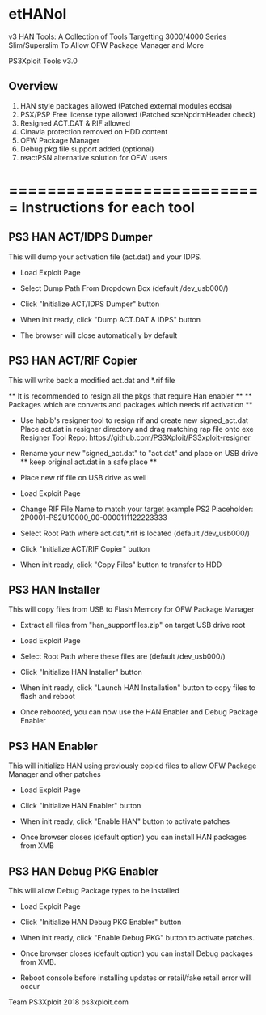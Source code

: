 # etHANol
v3 HAN Tools: A Collection of Tools Targetting 3000/4000 Series Slim/Superslim To Allow OFW Package Manager and More


PS3Xploit Tools v3.0


Overview
---------

1. HAN style packages allowed (Patched external modules ecdsa)
2. PSX/PSP Free license type allowed (Patched sceNpdrmHeader check)
3. Resigned ACT.DAT & RIF allowed
4. Cinavia protection removed on HDD content
5. OFW Package Manager
6. Debug pkg file support added (optional)
7. reactPSN alternative solution for OFW users


===========================
Instructions for each tool
===========================


PS3 HAN ACT/IDPS Dumper
-----------------------
This will dump your activation file (act.dat) and your IDPS.

- Load Exploit Page

- Select Dump Path From Dropdown Box (default /dev_usb000/)

- Click "Initialize ACT/IDPS Dumper" button

- When init ready, click "Dump ACT.DAT & IDPS" button

- The browser will close automatically by default



PS3 HAN ACT/RIF Copier
----------------------
This will write back a modified act.dat and *.rif file

** It is recommended to resign all the pkgs that require Han enabler **
** Packages which are converts and packages which needs rif activation **

- Use habib's resigner tool to resign rif and create new signed_act.dat
  Place act.dat in resigner directory and drag matching rap file onto exe
  Resigner Tool Repo: https://github.com/PS3Xploit/PS3xploit-resigner

- Rename your new "signed_act.dat" to "act.dat" and place on USB drive
  ** keep original act.dat in a safe place **

- Place new rif file on USB drive as well

- Load Exploit Page

- Change RIF File Name to match your target 
  example PS2 Placeholder: 2P0001-PS2U10000_00-0000111122223333

- Select Root Path where act.dat/*.rif is located (default /dev_usb000/)

- Click "Initialize ACT/RIF Copier" button

- When init ready, click "Copy Files" button to transfer to HDD



PS3 HAN Installer
-----------------
This will copy files from USB to Flash Memory for OFW Package Manager

- Extract all files from "han_supportfiles.zip" on target USB drive root

- Load Exploit Page

- Select Root Path where these files are (default /dev_usb000/)

- Click "Initialize HAN Installer" button

- When init ready, click "Launch HAN Installation" button to copy files to flash and reboot

- Once rebooted, you can now use the HAN Enabler and Debug Package Enabler



PS3 HAN Enabler
---------------
This will initialize HAN using previously copied files to allow OFW Package Manager and other patches

- Load Exploit Page

- Click "Initialize HAN Enabler" button

- When init ready, click "Enable HAN" button to activate patches

- Once browser closes (default option) you can install HAN packages from XMB



PS3 HAN Debug PKG Enabler
-------------------------
This will allow Debug Package types to be installed

- Load Exploit Page

- Click "Initialize HAN Debug PKG Enabler" button

- When init ready, click "Enable Debug PKG" button to activate patches.

- Once browser closes (default option) you can install Debug packages from XMB.

- Reboot console before installing updates or retail/fake retail error will occur





Team PS3Xploit 2018
ps3xploit.com